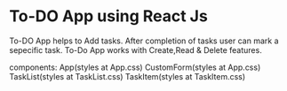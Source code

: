 # To-DO App using React Js
To-DO App helps to Add tasks.
After completion of tasks user can mark a sepecific task.
To-Do App works with Create,Read & Delete features.


components:
  App(styles at App.css)
     CustomForm(styles at App.css)
         TaskList(styles at TaskList.css)
             TaskItem(styles at TaskItem.css)